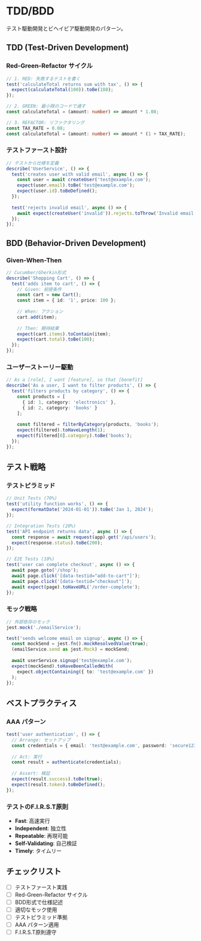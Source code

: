 # TDD/BDD

テスト駆動開発とビヘイビア駆動開発のパターン。

## TDD (Test-Driven Development)

### Red-Green-Refactor サイクル
```typescript
// 1. RED: 失敗するテストを書く
test('calculateTotal returns sum with tax', () => {
  expect(calculateTotal(100)).toBe(108);
});

// 2. GREEN: 最小限のコードで通す
const calculateTotal = (amount: number) => amount * 1.08;

// 3. REFACTOR: リファクタリング
const TAX_RATE = 0.08;
const calculateTotal = (amount: number) => amount * (1 + TAX_RATE);
```

### テストファースト設計
```typescript
// テストから仕様を定義
describe('UserService', () => {
  test('creates user with valid email', async () => {
    const user = await createUser('test@example.com');
    expect(user.email).toBe('test@example.com');
    expect(user.id).toBeDefined();
  });
  
  test('rejects invalid email', async () => {
    await expect(createUser('invalid')).rejects.toThrow('Invalid email');
  });
});
```

## BDD (Behavior-Driven Development)

### Given-When-Then
```typescript
// Cucumber/Gherkin形式
describe('Shopping Cart', () => {
  test('adds item to cart', () => {
    // Given: 前提条件
    const cart = new Cart();
    const item = { id: '1', price: 100 };
    
    // When: アクション
    cart.add(item);
    
    // Then: 期待結果
    expect(cart.items).toContain(item);
    expect(cart.total).toBe(100);
  });
});
```

### ユーザーストーリー駆動
```typescript
// As a [role], I want [feature], so that [benefit]
describe('As a user, I want to filter products', () => {
  test('filters products by category', () => {
    const products = [
      { id: 1, category: 'electronics' },
      { id: 2, category: 'books' }
    ];
    
    const filtered = filterByCategory(products, 'books');
    expect(filtered).toHaveLength(1);
    expect(filtered[0].category).toBe('books');
  });
});
```

## テスト戦略

### テストピラミッド
```typescript
// Unit Tests (70%)
test('utility function works', () => {
  expect(formatDate('2024-01-01')).toBe('Jan 1, 2024');
});

// Integration Tests (20%)
test('API endpoint returns data', async () => {
  const response = await request(app).get('/api/users');
  expect(response.status).toBe(200);
});

// E2E Tests (10%)
test('user can complete checkout', async () => {
  await page.goto('/shop');
  await page.click('[data-testid="add-to-cart"]');
  await page.click('[data-testid="checkout"]');
  await expect(page).toHaveURL('/order-complete');
});
```

### モック戦略
```typescript
// 外部依存のモック
jest.mock('./emailService');

test('sends welcome email on signup', async () => {
  const mockSend = jest.fn().mockResolvedValue(true);
  (emailService.send as jest.Mock) = mockSend;
  
  await userService.signup('test@example.com');
  expect(mockSend).toHaveBeenCalledWith(
    expect.objectContaining({ to: 'test@example.com' })
  );
});
```

## ベストプラクティス

### AAA パターン
```typescript
test('user authentication', () => {
  // Arrange: セットアップ
  const credentials = { email: 'test@example.com', password: 'secure123' };
  
  // Act: 実行
  const result = authenticate(credentials);
  
  // Assert: 検証
  expect(result.success).toBe(true);
  expect(result.token).toBeDefined();
});
```

### テストのF.I.R.S.T原則
- **Fast**: 高速実行
- **Independent**: 独立性
- **Repeatable**: 再現可能
- **Self-Validating**: 自己検証
- **Timely**: タイムリー

## チェックリスト
- [ ] テストファースト実践
- [ ] Red-Green-Refactor サイクル
- [ ] BDD形式で仕様記述
- [ ] 適切なモック使用
- [ ] テストピラミッド準拠
- [ ] AAA パターン適用
- [ ] F.I.R.S.T原則遵守